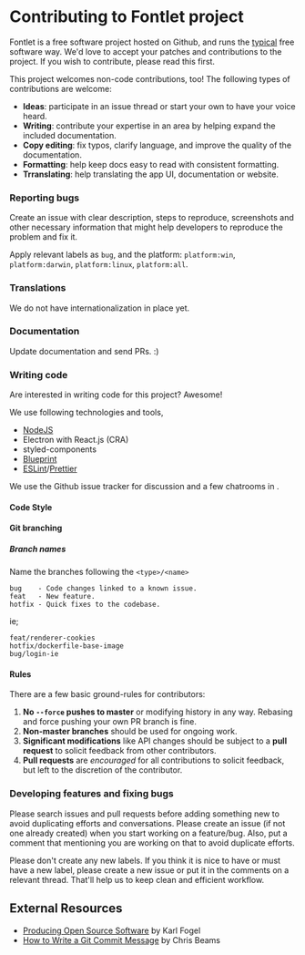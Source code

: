 # Contributing to Fontlet project

Fontlet is a free software project hosted on Github, and runs the [typical](http://producingoss.com) free software way.
We'd love to accept your patches and contributions to the project. If you wish to contribute, please read this first.

This project welcomes non-code contributions, too! The following types of contributions are welcome:

- **Ideas**: participate in an issue thread or start your own to have your voice heard.
- **Writing**: contribute your expertise in an area by helping expand the included documentation.
- **Copy editing**: fix typos, clarify language, and improve the quality of the documentation.
- **Formatting**: help keep docs easy to read with consistent formatting.
- **Trranslating**: help translating the app UI, documentation or website.

### Reporting bugs

Create an issue with clear description, steps to reproduce, screenshots and other necessary information that might help developers to reproduce the problem and fix it.

Apply relevant labels as `bug`, and the platform: `platform:win`, `platform:darwin`, `platform:linux`, `platform:all`.

### Translations

We do not have internationalization in place yet.

### Documentation

Update documentation and send PRs. :)

### Writing code

Are interested in writing code for this project? Awesome!

We use following technologies and tools,

- [NodeJS](https://nodejs.org/en/)
- Electron with React.js (CRA)
- styled-components
- [Blueprint](https://blueprintjs.com/docs/)
- [ESLint](https://eslint.org/)/[Prettier](https://prettier.io/)

We use the Github issue tracker for discussion and a few chatrooms in .

#### Code Style
<TODO>

#### Git branching

<TODO>

##### Branch names

Name the branches following the `<type>/<name>`

```
bug    - Code changes linked to a known issue.
feat   - New feature.
hotfix - Quick fixes to the codebase.
```

ie;
```
feat/renderer-cookies
hotfix/dockerfile-base-image
bug/login-ie
```

#### Rules

There are a few basic ground-rules for contributors:

1. **No `--force` pushes to master** or modifying history in any way. Rebasing and force pushing your own PR branch is fine.
2. **Non-master branches** should be used for ongoing work.
3. **Significant modifications** like API changes should be subject to a **pull request** to solicit feedback from other contributors.
4. **Pull requests** are *encouraged* for all contributions to solicit feedback, but left to the discretion of the contributor.

### Developing features and fixing bugs

Please search issues and pull requests before adding something new to avoid duplicating efforts and conversations. Please create an issue (if not one already created) when you start working on a feature/bug. Also, put a comment that mentioning you are working on that to avoid duplicate efforts.

Please don't create any new labels. If you think it is nice to have or must have a new label, please create a new issue or put it in the comments on a relevant thread. That'll help us to keep clean and efficient workflow.


## External Resources

- [Producing Open Source Software](https://producingoss.com/) by Karl Fogel
- [How to Write a Git Commit Message](https://chris.beams.io/posts/git-commit/) by Chris Beams
